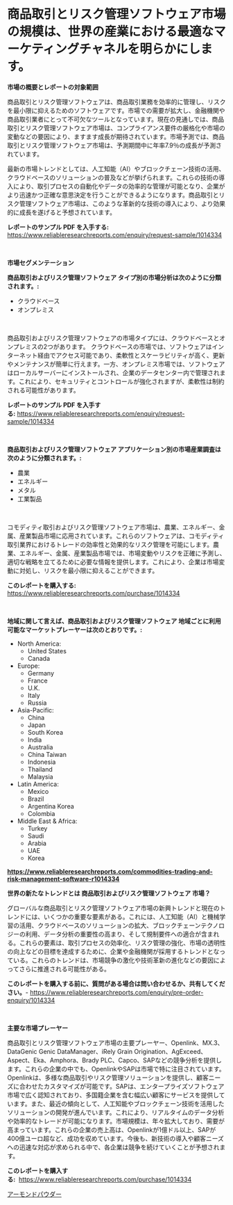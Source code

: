 <p><h1>商品取引とリスク管理ソフトウェア市場の規模は、世界の産業における最適なマーケティングチャネルを明らかにします。</h1></p><p><strong>市場の概要とレポートの対象範囲</strong></p>
<p><p>商品取引とリスク管理ソフトウェアは、商品取引業務を効率的に管理し、リスクを最小限に抑えるためのソフトウェアです。市場での需要が拡大し、金融機関や商品取引業者にとって不可欠なツールとなっています。現在の見通しでは、商品取引とリスク管理ソフトウェア市場は、コンプライアンス要件の厳格化や市場の変動などの要因により、ますます成長が期待されています。市場予測では、商品取引とリスク管理ソフトウェア市場は、予測期間中に年率7.9％の成長が予測されています。</p><p>最新の市場トレンドとしては、人工知能（AI）やブロックチェーン技術の活用、クラウドベースのソリューションの普及などが挙げられます。これらの技術の導入により、取引プロセスの自動化やデータの効率的な管理が可能となり、企業がより迅速かつ正確な意思決定を行うことができるようになります。商品取引とリスク管理ソフトウェア市場は、このような革新的な技術の導入により、より効果的に成長を遂げると予想されています。</p></p>
<p><strong>レポートのサンプル PDF を入手する:</strong> <a href="https://www.reliableresearchreports.com/enquiry/request-sample/1014334">https://www.reliableresearchreports.com/enquiry/request-sample/1014334</a></p>
<p>&nbsp;</p>
<p><strong>市場セグメンテーション</strong></p>
<p><strong>商品取引およびリスク管理ソフトウェア タイプ別の市場分析は次のように分類されます。:</strong></p>
<p><ul><li>クラウドベース</li><li>オンプレミス</li></ul></p>
<p>&nbsp;</p>
<p><p>商品取引およびリスク管理ソフトウェアの市場タイプには、クラウドベースとオンプレミスの2つがあります。 クラウドベースの市場では、ソフトウェアはインターネット経由でアクセス可能であり、柔軟性とスケーラビリティが高く、更新やメンテナンスが簡単に行えます。一方、オンプレミス市場では、ソフトウェアはローカルサーバーにインストールされ、企業のデータセンター内で管理されます。これにより、セキュリティとコントロールが強化されますが、柔軟性は制約される可能性があります。</p></p>
<p><strong>レポートのサンプル PDF を入手する:</strong>&nbsp;<a href="https://www.reliableresearchreports.com/enquiry/request-sample/1014334">https://www.reliableresearchreports.com/enquiry/request-sample/1014334</a></p>
<p>&nbsp;</p>
<p><strong> 商品取引およびリスク管理ソフトウェア アプリケーション別の市場産業調査は次のように分類されます。:</strong></p>
<p><ul><li>農業</li><li>エネルギー</li><li>メタル</li><li>工業製品</li></ul></p>
<p>&nbsp;</p>
<p><p>コモディティ取引およびリスク管理ソフトウェア市場は、農業、エネルギー、金属、産業製品市場に応用されています。これらのソフトウェアは、コモディティ取引業界におけるトレードの効率性と効果的なリスク管理を可能にします。農業、エネルギー、金属、産業製品市場では、市場変動やリスクを正確に予測し、適切な戦略を立てるために必要な情報を提供します。これにより、企業は市場変動に対処し、リスクを最小限に抑えることができます。</p></p>
<p><strong>このレポートを購入する:</strong>&nbsp; <a href="https://www.reliableresearchreports.com/purchase/1014334">https://www.reliableresearchreports.com/purchase/1014334</a></p>
<p>&nbsp;</p>
<p><strong>地域に関して言えば、商品取引およびリスク管理ソフトウェア 地域ごとに利用可能なマーケットプレーヤーは次のとおりです。:</strong></p>
<p><ul>
    <li>
        North America:
        <ul>
            <li>United States</li>
            <li>Canada</li>
        </ul>
    </li>
    <li>
        Europe:
        <ul>
            <li>Germany</li>
            <li>France</li>
            <li>U.K.</li>
            <li>Italy</li>
            <li>Russia</li>
        </ul>
    </li>
    <li>
        Asia-Pacific:
        <ul>
            <li>China</li>
            <li>Japan</li>
            <li>South Korea</li>
            <li>India</li>
            <li>Australia</li>
            <li>China Taiwan</li>
            <li>Indonesia</li>
            <li>Thailand</li>
            <li>Malaysia</li>
        </ul>
    </li>
    <li>
        Latin America:
        <ul>
            <li>Mexico</li>
            <li>Brazil</li>
            <li>Argentina Korea</li>
            <li>Colombia</li>
        </ul>
    </li>
    <li>
        Middle East & Africa:
        <ul>
            <li>Turkey</li>
            <li>Saudi</li>
            <li>Arabia</li>
            <li>UAE</li>
            <li>Korea</li>
        </ul>
    </li>
    </ul></p>
<p><strong><a href="https://www.reliableresearchreports.com/commodities-trading-and-risk-management-software-r1014334">https://www.reliableresearchreports.com/commodities-trading-and-risk-management-software-r1014334</a></strong>&nbsp;</p>
<p><strong>世界の新たなトレンドとは 商品取引およびリスク管理ソフトウェア 市場？</strong></p>
<p><p>グローバルな商品取引とリスク管理ソフトウェア市場の新興トレンドと現在のトレンドには、いくつかの重要な要素がある。これには、人工知能（AI）と機械学習の活用、クラウドベースのソリューションの拡大、ブロックチェーンテクノロジーの利用、データ分析の重要性の高まり、そして規制要件への適合が含まれる。これらの要素は、取引プロセスの効率化、リスク管理の強化、市場の透明性の向上などの目標を達成するために、企業や金融機関が採用するトレンドとなっている。これらのトレンドは、市場競争の激化や技術革新の進化などの要因によってさらに推進される可能性がある。</p></p>
<p><strong>このレポートを購入する前に、質問がある場合は問い合わせるか、共有してください。</strong>- <a href="https://www.reliableresearchreports.com/enquiry/pre-order-enquiry/1014334">https://www.reliableresearchreports.com/enquiry/pre-order-enquiry/1014334</a></p>
<p>&nbsp;</p>
<p><strong>主要な市場プレーヤー</strong></p>
<p><p>商品取引とリスク管理ソフトウェア市場の主要プレーヤー、Openlink、MX.3、DataGenic Genic DataManager、iRely Grain Origination、AgExceed、Aspect、Eka、Amphora、Brady PLC、Capco、SAPなどの競争分析を提供します。これらの企業の中でも、OpenlinkやSAPは市場で特に注目されています。Openlinkは、多様な商品取引やリスク管理ソリューションを提供し、顧客ニーズに合わせたカスタマイズが可能です。SAPは、エンタープライズソフトウェア市場で広く認知されており、多国籍企業を含む幅広い顧客にサービスを提供しています。また、最近の傾向として、人工知能やブロックチェーン技術を活用したソリューションの開発が進んでいます。これにより、リアルタイムのデータ分析や効率的なトレードが可能になります。市場規模は、年々拡大しており、需要が高まっています。これらの企業の売上高は、Openlinkが1億ドル以上、SAPが400億ユーロ超など、成功を収めています。今後も、新技術の導入や顧客ニーズへの迅速な対応が求められる中で、各企業は競争を続けていくことが予想されます。</p></p>
<p><strong>このレポートを購入する:</strong>&nbsp;&nbsp;<a href="https://www.reliableresearchreports.com/purchase/1014334">https://www.reliableresearchreports.com/purchase/1014334</a></p>
<p><p><a href="https://github.com/oqoeusbvpadwjs08/Market-Research-Report-List-1/blob/main/461837435729.md">アーモンドパウダー</a></p></p>